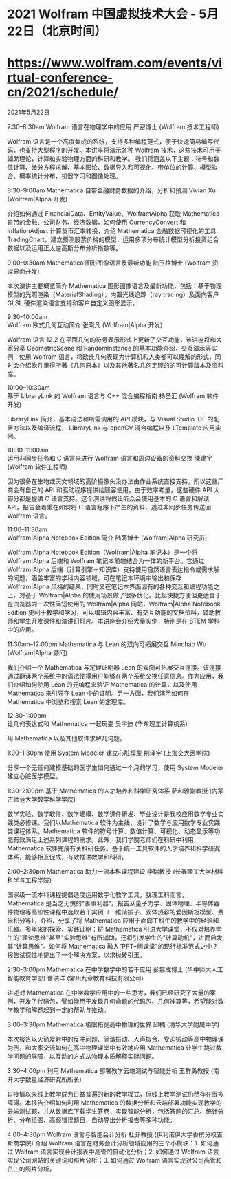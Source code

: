 # 2021 Wolfram 中国虚拟技术大会 - 5月22日（北京时间）
# https://www.wolfram.com/events/virtual-conference-cn/2021/schedule/
2021年5月22日

7:30–8:30am	
Wolfram 语言在物理学中的应用
严密博士
(Wolfram 技术工程师)

Wolfram 语言是一个高度集成的系统，支持多种编程范式，便于快速简易编写代码，也支持大型程序的开发。本讲座将演示各种 Wolfram 技术，这些技术可用于辅助理论，计算和实验物理方面的科研和教学。 我们将涵盖以下主题：符号和数值计算、微分方程求解、基本图论、数据导入和可视化、带单位的计算、模型拟合、概率统计分布、机器学习和图像处理。

8:30–9:00am	
Mathematica 自带金融财务数据的介绍，分析和预测
Vivian Xu
(Wolfram|Alpha 开发)

介绍如何通过 FinancialData、EntityValue、WolframAlpha 获取 Mathematica 自带的金融、公司财务、经济数据，如何使用 CurrencyConvert 和 InflationAdjust 计算货币汇率转换，介绍 Mathematica 金融数据可视化的工具 TradingChart，建立预测股票价格的模型，运用多项分布统计模型分析投资组合数据以及运用正太逆高斯分布分析指数等。

9:00–9:30am	
Mathematica 图形图像语言及最新功能
陆玉柱博士
(Wolfram 资深界面开发)

本次演讲主要概览简介 Mathematica 图形图像语言及最新功能，包括：基于物理模型的光照渲染（MaterialShading），内置光线追踪（ray tracing）及面向客户 GLSL 硬件渲染语言支持和客户自定义图形显示。

9:30–10:00am	
Wolfram 欧式几何互动简介
张晓凡
(Wolfram|Alpha 开发)

Wolfram 语言 12.2 在平面几何的符号表示形式上更新了交互功能，该讲座将和大家分享 GeometricScene 和 RandomInstance 的基本功能介绍，交互演示等实例：使用 Wolfram 语言，将欧氏几何表现为计算机和人类都可以理解的形式，同时会介绍欧几里得所著《几何原本》以及其他著名几何定理的的可计算版本及资料库。

10:00–10:30am	
基于 LibraryLink 的 Wolfram 语言与 C++ 混合编程指南
杨圣汇
(Wolfram 软件开发)

LibraryLink 简介，基本语法和所需调用的 API 模块，与 Visual Studio IDE 的配置方法以及编译流程， LibraryLink 与 openCV 混合编程以及 LTemplate 应用实例。

10:30–11:00am	
运用非同步任务和 C 语言来进行 Wolfram 语言和周边设备的资料交换
陳建宇
(Wolfram 软件工程师)

因为很多在生物或天文领域的高阶摄像头没办法由作业系统直接支持，所以这些厂商会有自己的 API 和驱动程序提供给顾客使用。由于效率考量，这些硬件 API 大部分都是提供 C 语言支持。这个演讲将假设听众会使用基本的 C 语言和解读 API。报告会着重在如何将 C 语言程序下产生的资料，透过非同步任务传送回 Wolfram 语言。

11:00–11:30am	
Wolfram|Alpha Notebook Edition 简介
陆萌博士
(Wolfram|Alpha 研究员)

Wolfram|Alpha Notebook Edition（Wolfram|Alpha 笔记本）是一个将 Wolfram|Alpha 后端和 Wolfram 笔记本前端结合为一体的新平台。它通过 Wolfram|Alpha 后端（计算引擎＋知识库）支持使用自然语言表达指令或需求解的问题，涵盖丰富的学科内容领域，可在笔记本环境中输出和保存 Wolfram|Alpha 风格的结果，同时又在笔记本界面固有的各种交互和编程功能之上，对基于 Wolfram|Alpha 的使用场景做了很多优化。比起快捷方便但更适合于在浏览器内一次性简短使用的 Wolfram|Alpha 网站，Wolfram|Alpha Notebook Edition 更利于教学和学习，可以编辑内容丰富、有交互功能的文档资料，辅助教师和学生开发课件和演讲幻灯片。本讲座会介绍大量实例，特别是在 STEM 学科中的应用。

11:30am–12:00pm	
Mathematica 与 Lean 的双向可拓展交互
Minchao Wu
(Wolfram|Alpha 顾问)

我们介绍一个 Mathematica 与定理证明器 Lean 的双向可拓展交互连接。该连接通过翻译两个系统中的语法使得用户能够在两个系统交换任意信息。作为应用，我们介绍如何使用 Lean 的元编程来验证 Mathematica 的计算，以及使用 Mathematica 来引导在 Lean 中的证明。另一方面，我们演示如何在 Mathematica 中浏览和搜索 Lean 的定理库。

12:30–1:00pm	
让几何表达式和 Mathematica 一起玩耍
吴宇迪
(华东理工计算机系)

用 Mathematica 以及其他软件求解几何题。

1:00–1:30pm	
使用 System Modeler 建立心脏模型
荆泽宇
(上海交大医学院)

分享一个无任何建模基础的医学生如何通过一个月的学习，使用 System Modeler 建立心脏医学模型。

1:30–2:00pm	
基于 Mathematica 的人才培养和科学研究体系
萨和雅副教授
(内蒙古师范大学数学科学学院)

数学实验、数学软件、数学建模、数学课件研发、毕业设计是我校应用数学专业实践类必修课。我们以Mathematica 软件为主线，设计了数学与应用数学专业实践类课程体系。Mathematica 软件的符号计算、数值计算、可视化、动态显示等功能有效满足上述系列课程的需求。此外，我们学院老师们在科研中利用 Mathematica 软件完成有关科研任务。基于统一工具软件的人才培养和科学研究体系，能够相互促成，有效推进教学和科研。

2:00–2:30pm	
Mathematica 助力一流本科课程建设
李瑞教授
(长春理工大学材料科学与工程学院)

国家级一流本科课程提倡适度运用数字化教学工具，就理工科而言，Mathematica 是当之无愧的"善事利器"。报告从量子力学、固体物理、半导体器件物理等高阶性课程中选取若干实例（一维谐振子、固体热容的爱因斯坦模型、费米积分等），介绍、分享了将 Mathematica 应用于面向工科生的教学中的经验和乐趣。多年来的探索、实践证明：将 Mathematica 引进大学课堂，不仅对培养学生的"理论思维"甚至"实验思维"有所辅助，还将引发学生的"计算动机"，进而启发其"计算思维"。如何将 Mathematica 融入"PPT+雨课堂"的现行标准范式之中？报告试探性地提出了一个解决方案，以求抛砖引玉。

2:30–3:00pm	
Mathematica 在中学数学中的若干应用
彭翕成博士
(华中师大人工智能教育学部)
曹洪洋
(常州九章教育科技有限公司)

讲述对 Mathematica 在中学数学应用中的一些思考，我们已经研究了大量的案例，开发了代码包，譬如能用于发现几何命题的代码包、几何神算等，希望能对数学教学和解题起到一定的帮助与推动。

3:00–3:30pm	
Mathematica 极限拓宽高中物理的世界
邱楠
(清华大学附属中学)

本次报告以火箭发射中的反冲问题、简谐振动、人声拟合、受迫振动等高中物理课为例，和大家交流如何在高中物理课堂中有效地应用 Mathematica 让学生跳过数学问题的屏障，以互动的方式从物理本质解释实际问题。

3:30–4:00pm	
利用 Mathematica 部署教学云端测试与智能分析
王群勇教授
(南开大学数量经济研究所所长)

自疫情以来线上教学成为日益普遍的新的教学模式，但线上教学测试仍然存在很多障碍。本报告介绍如何利用 Mathematica 的数据分析和云端部署功能实现教学的云端测试题，并从数据库下载学生答卷，实现智能分析，包括答题的汇总、统计分析、分布绘图、高频错误题目，自动导出分析报告等多种功能。

4:00–4:30pm	
Wolfram 语言与智能会计分析
杜菲教授
(伊利诺伊大学香槟分校吉斯商学院)
介绍 Wolfram 语言在财务会计分析领域应用的三个小模块：1. 如何通过 Wolfram 语言实现会计报表中高管的自动化分析；2. 如何通过 Wolfram 语言实现公司网站的关键词和照片分析；3. 如何通过 Wolfram 语言实现对公司高管和员工的照片分析。
